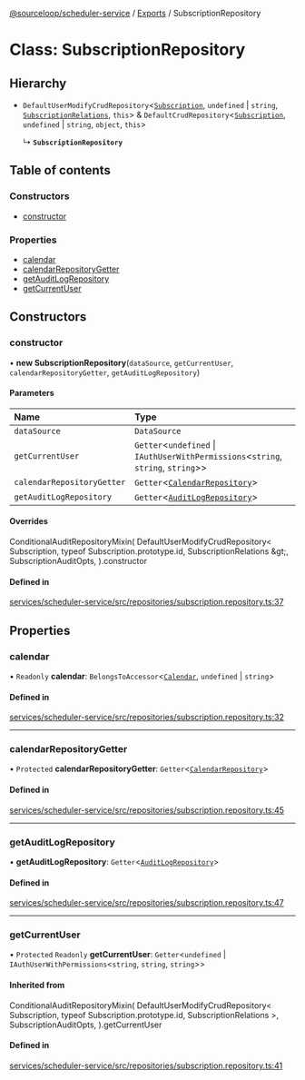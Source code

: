 [@sourceloop/scheduler-service](../README.md) / [Exports](../modules.md) / SubscriptionRepository

# Class: SubscriptionRepository

## Hierarchy

- `DefaultUserModifyCrudRepository`<[`Subscription`](Subscription.md), `undefined` \| `string`, [`SubscriptionRelations`](../interfaces/SubscriptionRelations.md), `this`\> & `DefaultCrudRepository`<[`Subscription`](Subscription.md), `undefined` \| `string`, `object`, `this`\>

  ↳ **`SubscriptionRepository`**

## Table of contents

### Constructors

- [constructor](SubscriptionRepository.md#constructor)

### Properties

- [calendar](SubscriptionRepository.md#calendar)
- [calendarRepositoryGetter](SubscriptionRepository.md#calendarrepositorygetter)
- [getAuditLogRepository](SubscriptionRepository.md#getauditlogrepository)
- [getCurrentUser](SubscriptionRepository.md#getcurrentuser)

## Constructors

### constructor

• **new SubscriptionRepository**(`dataSource`, `getCurrentUser`, `calendarRepositoryGetter`, `getAuditLogRepository`)

#### Parameters

| Name | Type |
| :------ | :------ |
| `dataSource` | `DataSource` |
| `getCurrentUser` | `Getter`<`undefined` \| `IAuthUserWithPermissions`<`string`, `string`, `string`\>\> |
| `calendarRepositoryGetter` | `Getter`<[`CalendarRepository`](CalendarRepository.md)\> |
| `getAuditLogRepository` | `Getter`<[`AuditLogRepository`](AuditLogRepository.md)\> |

#### Overrides

ConditionalAuditRepositoryMixin(
  DefaultUserModifyCrudRepository&lt;
    Subscription,
    typeof Subscription.prototype.id,
    SubscriptionRelations
  \&gt;,
  SubscriptionAuditOpts,
).constructor

#### Defined in

[services/scheduler-service/src/repositories/subscription.repository.ts:37](https://github.com/sourcefuse/loopback4-microservice-catalog/blob/68ec38a2a/services/scheduler-service/src/repositories/subscription.repository.ts#L37)

## Properties

### calendar

• `Readonly` **calendar**: `BelongsToAccessor`<[`Calendar`](Calendar.md), `undefined` \| `string`\>

#### Defined in

[services/scheduler-service/src/repositories/subscription.repository.ts:32](https://github.com/sourcefuse/loopback4-microservice-catalog/blob/68ec38a2a/services/scheduler-service/src/repositories/subscription.repository.ts#L32)

___

### calendarRepositoryGetter

• `Protected` **calendarRepositoryGetter**: `Getter`<[`CalendarRepository`](CalendarRepository.md)\>

#### Defined in

[services/scheduler-service/src/repositories/subscription.repository.ts:45](https://github.com/sourcefuse/loopback4-microservice-catalog/blob/68ec38a2a/services/scheduler-service/src/repositories/subscription.repository.ts#L45)

___

### getAuditLogRepository

• **getAuditLogRepository**: `Getter`<[`AuditLogRepository`](AuditLogRepository.md)\>

#### Defined in

[services/scheduler-service/src/repositories/subscription.repository.ts:47](https://github.com/sourcefuse/loopback4-microservice-catalog/blob/68ec38a2a/services/scheduler-service/src/repositories/subscription.repository.ts#L47)

___

### getCurrentUser

• `Protected` `Readonly` **getCurrentUser**: `Getter`<`undefined` \| `IAuthUserWithPermissions`<`string`, `string`, `string`\>\>

#### Inherited from

ConditionalAuditRepositoryMixin(
  DefaultUserModifyCrudRepository<
    Subscription,
    typeof Subscription.prototype.id,
    SubscriptionRelations
  \>,
  SubscriptionAuditOpts,
).getCurrentUser

#### Defined in

[services/scheduler-service/src/repositories/subscription.repository.ts:41](https://github.com/sourcefuse/loopback4-microservice-catalog/blob/68ec38a2a/services/scheduler-service/src/repositories/subscription.repository.ts#L41)
